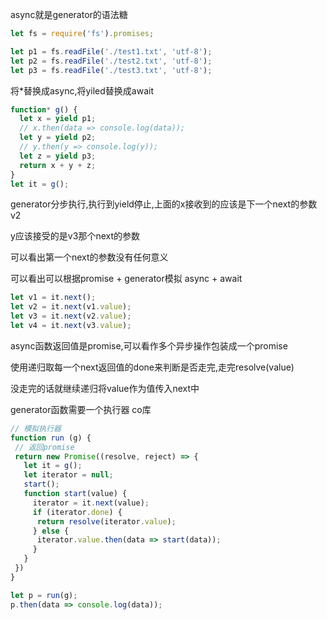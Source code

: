 async就是generator的语法糖

``` javascript
let fs = require('fs').promises;

let p1 = fs.readFile('./test1.txt', 'utf-8');
let p2 = fs.readFile('./test2.txt', 'utf-8');
let p3 = fs.readFile('./test3.txt', 'utf-8');
```

 将*替换成async,将yiled替换成await
``` js
function* g() {
  let x = yield p1;
  // x.then(data => console.log(data));
  let y = yield p2;
  // y.then(y => console.log(y));
  let z = yield p3;
  return x + y + z;
}
let it = g();
```


 generator分步执行,执行到yield停止,上面的x接收到的应该是下一个next的参数v2

 y应该接受的是v3那个next的参数

可以看出第一个next的参数没有任何意义

可以看出可以根据promise + generator模拟 async + await

``` js
let v1 = it.next();
let v2 = it.next(v1.value);
let v3 = it.next(v2.value);
let v4 = it.next(v3.value);
```


async函数返回值是promise,可以看作多个异步操作包装成一个promise

使用递归取每一个next返回值的done来判断是否走完,走完resolve(value)

没走完的话就继续递归将value作为值传入next中

generator函数需要一个执行器 co库
``` js
// 模拟执行器
function run (g) {
 // 返回promise
 return new Promise((resolve, reject) => {
   let it = g();
   let iterator = null;
   start();
   function start(value) {
     iterator = it.next(value);
     if (iterator.done) {
      return resolve(iterator.value);
     } else {
      iterator.value.then(data => start(data));
     }
   }
 }) 
}

let p = run(g);
p.then(data => console.log(data));